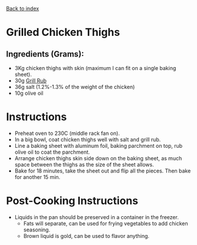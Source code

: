 [Back to index](../index.MD)

# Grilled Chicken Thighs
## Ingredients (Grams):

* 3Kg chicken thighs with skin (maximum I can fit on a single baking sheet).
* 30g [Grill Rub](./grill_rub.MD)
* 36g salt (1.2%-1.3% of the weight of the chicken)
* 10g olive oil

# Instructions
* Preheat oven to 230C (middle rack fan on).
* In a big bowl, coat chicken thighs well with salt and grill rub.
* Line a baking sheet with aluminum foil, baking parchment on top, rub olive oil to coat the parchment.
* Arrange chicken thighs skin side down on the baking sheet, as much space between the thighs as the size of the sheet allows.
* Bake for 18 minutes, take the sheet out and flip all the pieces. Then bake for another 15 min.

# Post-Cooking Instructions
* Liquids in the pan should be preserved in a container in the freezer.
  * Fats will separate, can be used for frying vegetables to add chicken seasoning.
  * Brown liquid is gold, can be used to flavor anything.
